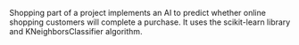 Shopping part of a project implements an AI to predict whether online shopping customers will complete a purchase. It uses the scikit-learn library and KNeighborsClassifier algorithm.  
